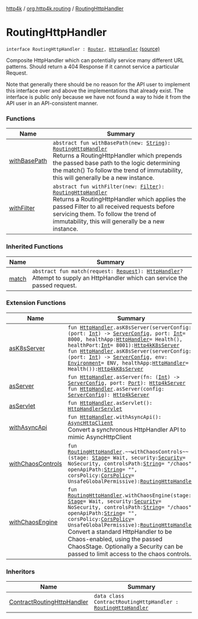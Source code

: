 [http4k](../../index.md) / [org.http4k.routing](../index.md) / [RoutingHttpHandler](./index.md)

# RoutingHttpHandler

`interface RoutingHttpHandler : `[`Router`](../-router/index.md)`, `[`HttpHandler`](../../org.http4k.core/-http-handler.md) [(source)](https://github.com/http4k/http4k/blob/master/http4k-core/src/main/kotlin/org/http4k/routing/routing.kt#L35)

Composite HttpHandler which can potentially service many different URL patterns. Should
return a 404 Response if it cannot service a particular Request.

Note that generally there should be no reason for the API user to implement this interface over and above the
implementations that already exist. The interface is public only because we have not found a way to hide it from
the API user in an API-consistent manner.

### Functions

| Name | Summary |
|---|---|
| [withBasePath](with-base-path.md) | `abstract fun withBasePath(new: `[`String`](https://kotlinlang.org/api/latest/jvm/stdlib/kotlin/-string/index.html)`): `[`RoutingHttpHandler`](./index.md)<br>Returns a RoutingHttpHandler which prepends the passed base path to the logic determining the match() To follow the trend of immutability, this will generally be a new instance. |
| [withFilter](with-filter.md) | `abstract fun withFilter(new: `[`Filter`](../../org.http4k.core/-filter/index.md)`): `[`RoutingHttpHandler`](./index.md)<br>Returns a RoutingHttpHandler which applies the passed Filter to all received requests before servicing them. To follow the trend of immutability, this will generally be a new instance. |

### Inherited Functions

| Name | Summary |
|---|---|
| [match](../-router/match.md) | `abstract fun match(request: `[`Request`](../../org.http4k.core/-request/index.md)`): `[`HttpHandler`](../../org.http4k.core/-http-handler.md)`?`<br>Attempt to supply an HttpHandler which can service the passed request. |

### Extension Functions

| Name | Summary |
|---|---|
| [asK8sServer](../../org.http4k.cloudnative/kotlin.-function1/as-k8s-server.md) | `fun `[`HttpHandler`](../../org.http4k.core/-http-handler.md)`.asK8sServer(serverConfig: (port: `[`Int`](https://kotlinlang.org/api/latest/jvm/stdlib/kotlin/-int/index.html)`) -> `[`ServerConfig`](../../org.http4k.server/-server-config/index.md)`, port: `[`Int`](https://kotlinlang.org/api/latest/jvm/stdlib/kotlin/-int/index.html)` = 8000, healthApp: `[`HttpHandler`](../../org.http4k.core/-http-handler.md)` = Health(), healthPort: `[`Int`](https://kotlinlang.org/api/latest/jvm/stdlib/kotlin/-int/index.html)` = 8001): `[`Http4kK8sServer`](../../org.http4k.cloudnative/-http4k-k8s-server/index.md)<br>`fun `[`HttpHandler`](../../org.http4k.core/-http-handler.md)`.asK8sServer(serverConfig: (port: `[`Int`](https://kotlinlang.org/api/latest/jvm/stdlib/kotlin/-int/index.html)`) -> `[`ServerConfig`](../../org.http4k.server/-server-config/index.md)`, env: `[`Environment`](../../org.http4k.cloudnative.env/-environment/index.md)` = ENV, healthApp: `[`HttpHandler`](../../org.http4k.core/-http-handler.md)` = Health()): `[`Http4kK8sServer`](../../org.http4k.cloudnative/-http4k-k8s-server/index.md) |
| [asServer](../../org.http4k.server/kotlin.-function1/as-server.md) | `fun `[`HttpHandler`](../../org.http4k.core/-http-handler.md)`.asServer(fn: (`[`Int`](https://kotlinlang.org/api/latest/jvm/stdlib/kotlin/-int/index.html)`) -> `[`ServerConfig`](../../org.http4k.server/-server-config/index.md)`, port: `[`Port`](../../org.http4k.cloudnative.env/-port/index.md)`): `[`Http4kServer`](../../org.http4k.server/-http4k-server/index.md)<br>`fun `[`HttpHandler`](../../org.http4k.core/-http-handler.md)`.asServer(config: `[`ServerConfig`](../../org.http4k.server/-server-config/index.md)`): `[`Http4kServer`](../../org.http4k.server/-http4k-server/index.md) |
| [asServlet](../../org.http4k.servlet/kotlin.-function1/as-servlet.md) | `fun `[`HttpHandler`](../../org.http4k.core/-http-handler.md)`.asServlet(): `[`HttpHandlerServlet`](../../org.http4k.servlet/-http-handler-servlet/index.md) |
| [withAsyncApi](../../org.http4k.client/kotlin.-function1/with-async-api.md) | `fun `[`HttpHandler`](../../org.http4k.core/-http-handler.md)`.withAsyncApi(): `[`AsyncHttpClient`](../../org.http4k.client/-async-http-client/index.md)<br>Convert a synchronous HttpHandler API to mimic AsyncHttpClient |
| [withChaosControls](../../org.http4k.chaos/with-chaos-controls.md) | `fun `[`RoutingHttpHandler`](./index.md)`.~~withChaosControls~~(stage: `[`Stage`](../../org.http4k.chaos/-stage.md)` = Wait, security: `[`Security`](../../org.http4k.contract/-security/index.md)` = NoSecurity, controlsPath: `[`String`](https://kotlinlang.org/api/latest/jvm/stdlib/kotlin/-string/index.html)` = "/chaos", openApiPath: `[`String`](https://kotlinlang.org/api/latest/jvm/stdlib/kotlin/-string/index.html)` = "", corsPolicy: `[`CorsPolicy`](../../org.http4k.filter/-cors-policy/index.md)` = UnsafeGlobalPermissive): `[`RoutingHttpHandler`](./index.md) |
| [withChaosEngine](../../org.http4k.chaos/with-chaos-engine.md) | `fun `[`RoutingHttpHandler`](./index.md)`.withChaosEngine(stage: `[`Stage`](../../org.http4k.chaos/-stage.md)` = Wait, security: `[`Security`](../../org.http4k.contract/-security/index.md)` = NoSecurity, controlsPath: `[`String`](https://kotlinlang.org/api/latest/jvm/stdlib/kotlin/-string/index.html)` = "/chaos", openApiPath: `[`String`](https://kotlinlang.org/api/latest/jvm/stdlib/kotlin/-string/index.html)` = "", corsPolicy: `[`CorsPolicy`](../../org.http4k.filter/-cors-policy/index.md)` = UnsafeGlobalPermissive): `[`RoutingHttpHandler`](./index.md)<br>Convert a standard HttpHandler to be Chaos-enabled, using the passed ChaosStage. Optionally a Security can be passed to limit access to the chaos controls. |

### Inheritors

| Name | Summary |
|---|---|
| [ContractRoutingHttpHandler](../../org.http4k.contract/-contract-routing-http-handler/index.md) | `data class ContractRoutingHttpHandler : `[`RoutingHttpHandler`](./index.md) |
